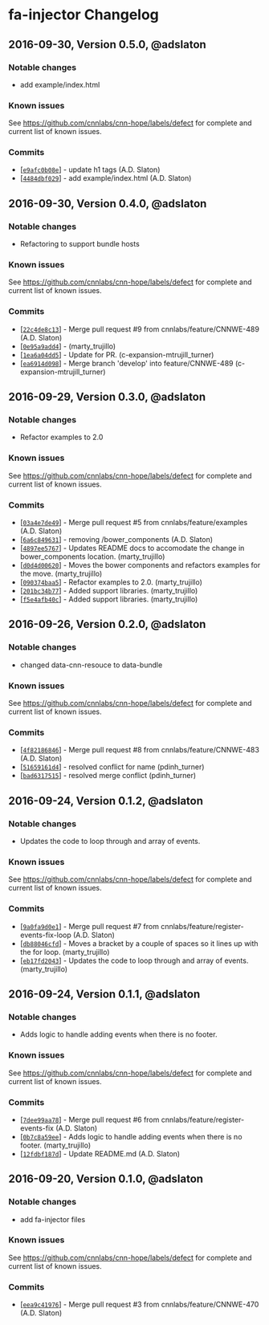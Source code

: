 # fa-injector Changelog

## 2016-09-30, Version 0.5.0, @adslaton

### Notable changes

- add example/index.html

### Known issues

See https://github.com/cnnlabs/cnn-hope/labels/defect for complete and
current list of known issues.

### Commits

* [[`e9afc0b08e`](https://github.com/nodejs/node/commit/e9afc0b08e)] - update h1 tags (A.D. Slaton)
* [[`4484dbf029`](https://github.com/nodejs/node/commit/4484dbf029)] - add example/index.html (A.D. Slaton)

## 2016-09-30, Version 0.4.0, @adslaton

### Notable changes

- Refactoring to support bundle hosts

### Known issues

See https://github.com/cnnlabs/cnn-hope/labels/defect for complete and
current list of known issues.

### Commits

* [[`22c4de8c13`](https://github.com/nodejs/node/commit/22c4de8c13)] - Merge pull request #9 from cnnlabs/feature/CNNWE-489 (A.D. Slaton)
* [[`0e95a9add4`](https://github.com/nodejs/node/commit/0e95a9add4)] -  (marty_trujillo)
* [[`1ea6a04dd5`](https://github.com/nodejs/node/commit/1ea6a04dd5)] - Update for PR. (c-expansion-mtrujill_turner)
* [[`ea6914d098`](https://github.com/nodejs/node/commit/ea6914d098)] - Merge branch 'develop' into feature/CNNWE-489 (c-expansion-mtrujill_turner)

## 2016-09-29, Version 0.3.0, @adslaton

### Notable changes

- Refactor examples to 2.0

### Known issues

See https://github.com/cnnlabs/cnn-hope/labels/defect for complete and
current list of known issues.

### Commits

* [[`03a4e7de49`](https://github.com/nodejs/node/commit/03a4e7de49)] - Merge pull request #5 from cnnlabs/feature/examples (A.D. Slaton)
* [[`6a6c849631`](https://github.com/nodejs/node/commit/6a6c849631)] - removing /bower_components (A.D. Slaton)
* [[`4897ee5767`](https://github.com/nodejs/node/commit/4897ee5767)] - Updates README docs to accomodate the change in bower_components location. (marty_trujillo)
* [[`d0d4d00620`](https://github.com/nodejs/node/commit/d0d4d00620)] - Moves the bower components and refactors examples for the move. (marty_trujillo)
* [[`090374baa5`](https://github.com/nodejs/node/commit/090374baa5)] - Refactor examples to 2.0. (marty_trujillo)
* [[`201bc34b77`](https://github.com/nodejs/node/commit/201bc34b77)] - Added support libraries. (marty_trujillo)
* [[`f5e4afb40c`](https://github.com/nodejs/node/commit/f5e4afb40c)] - Added support libraries. (marty_trujillo)

## 2016-09-26, Version 0.2.0, @adslaton

### Notable changes

- changed data-cnn-resouce to data-bundle

### Known issues

See https://github.com/cnnlabs/cnn-hope/labels/defect for complete and
current list of known issues.

### Commits

* [[`4f82186846`](https://github.com/nodejs/node/commit/4f82186846)] - Merge pull request #8 from cnnlabs/feature/CNNWE-483 (A.D. Slaton)
* [[`51659161d4`](https://github.com/nodejs/node/commit/51659161d4)] - resolved conflict for name (pdinh_turner)
* [[`bad6317515`](https://github.com/nodejs/node/commit/bad6317515)] - resolved merge conflict (pdinh_turner)

## 2016-09-24, Version 0.1.2, @adslaton

### Notable changes

- Updates the code to loop through and array of events.

### Known issues

See https://github.com/cnnlabs/cnn-hope/labels/defect for complete and
current list of known issues.

### Commits

* [[`9a0fa9d0e1`](https://github.com/nodejs/node/commit/9a0fa9d0e1)] - Merge pull request #7 from cnnlabs/feature/register-events-fix-loop (A.D. Slaton)
* [[`db88046cfd`](https://github.com/nodejs/node/commit/db88046cfd)] - Moves a bracket by a couple of spaces so it lines up with the for loop. (marty_trujillo)
* [[`eb17fd2043`](https://github.com/nodejs/node/commit/eb17fd2043)] - Updates the code to loop through and array of events. (marty_trujillo)

## 2016-09-24, Version 0.1.1, @adslaton

### Notable changes

- Adds logic to handle adding events when there is no footer.

### Known issues

See https://github.com/cnnlabs/cnn-hope/labels/defect for complete and
current list of known issues.

### Commits

* [[`7dee99aa78`](https://github.com/nodejs/node/commit/7dee99aa78)] - Merge pull request #6 from cnnlabs/feature/register-events-fix (A.D. Slaton)
* [[`0b7c8a59ee`](https://github.com/nodejs/node/commit/0b7c8a59ee)] - Adds logic to handle adding events when there is no footer. (marty_trujillo)
* [[`12fdbf187d`](https://github.com/nodejs/node/commit/12fdbf187d)] - Update README.md (A.D. Slaton)

## 2016-09-20, Version 0.1.0, @adslaton

### Notable changes

- add fa-injector files

### Known issues

See https://github.com/cnnlabs/cnn-hope/labels/defect for complete and
current list of known issues.

### Commits

* [[`eea9c41976`](https://github.com/nodejs/node/commit/eea9c41976)] - Merge pull request #3 from cnnlabs/feature/CNNWE-470 (A.D. Slaton)

